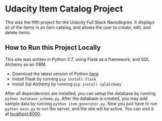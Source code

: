 # Udacity Item Catalog Project
This was the fifth project for the Udacity Full Stack Nanodegree. It displays all of the items in an item catalog, and allows the user to create, edit, and delete items.

## How to Run this Project Locally
This site was written in Python 2.7, using Flask as a framework, and SQL Alchemy as an ORM.
- Download the latest version of Python [here](https://www.python.org/downloads/)
- Install Flask by running `pip install Flask`
- Install Sql Alchemy by running `pip install sqlalchemy`

After all dependencies are installed, you can setup the database by running `python database_schema.py`. After the database is created, you may add sample data by running `python item_generator.py`. Now you just have to run `python main.py` to run the server, and the site will be active. You can visit it at [localhost:8000](localhost:8000).
